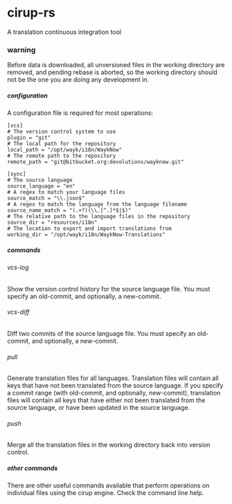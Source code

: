 # cirup-rs

A translation continuous integration tool

### warning
Before data is downloaded, all unversioned files in the working directory are removed, and pending rebase is aborted, so the working directory should not be the one you are doing any development in.

##### configuration
A configuration file is required for most operations:
 ```
[vcs]
# The version control system to use
plugin = "git"
# The local path for the repository
local_path = "/opt/wayk/i18n/WaykNow" 
# The remote path to the repository
remote_path = "git@bitbucket.org:devolutions/wayknow.git"

[sync]
# The source language
source_language = "en"
# A regex to match your language files
source_match = "\\.json$"
# A regex to match the language from the language filename
source_name_match = "(.+?)(\\.[^.]*$|$)"
# The relative path to the language files in the repository
source_dir = "resources/i18n"
# The location to export and import translations from
working_dir = "/opt/wayk/i18n/WaykNow-Translations"
```
##### commands
###### vcs-log
Show the version control history for the source language file.
You must specify an old-commit, and optionally, a new-commit.
###### vcs-diff
Diff two commits of the source language file.
You must specify an old-commit, and optionally, a new-commit.
###### pull
Generate translation files for all languages. 
Translation files will contain all keys that have not been translated from the source language.
If you specify a commit range (with old-commit, and optionally, new-commit), translation files will contain all keys that have either not been translated from the source language, or have been updated in the source language.
###### push
Merge all the translation files in the working directory back into version control.

##### other commands
There are other useful commands available that perform operations on individual files using the cirup engine. Check the command line help.

